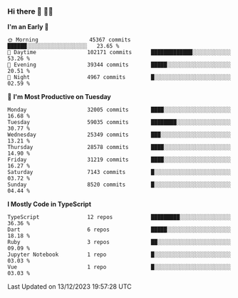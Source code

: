 ### Hi there 👋 🧑‍💻



<!--START_SECTION:waka-->
**I'm an Early 🐤** 

```text
🌞 Morning                45367 commits       ██████░░░░░░░░░░░░░░░░░░░   23.65 % 
🌆 Daytime                102171 commits      █████████████░░░░░░░░░░░░   53.26 % 
🌃 Evening                39344 commits       █████░░░░░░░░░░░░░░░░░░░░   20.51 % 
🌙 Night                  4967 commits        █░░░░░░░░░░░░░░░░░░░░░░░░   02.59 % 
```
📅 **I'm Most Productive on Tuesday** 

```text
Monday                   32005 commits       ████░░░░░░░░░░░░░░░░░░░░░   16.68 % 
Tuesday                  59035 commits       ████████░░░░░░░░░░░░░░░░░   30.77 % 
Wednesday                25349 commits       ███░░░░░░░░░░░░░░░░░░░░░░   13.21 % 
Thursday                 28578 commits       ████░░░░░░░░░░░░░░░░░░░░░   14.90 % 
Friday                   31219 commits       ████░░░░░░░░░░░░░░░░░░░░░   16.27 % 
Saturday                 7143 commits        █░░░░░░░░░░░░░░░░░░░░░░░░   03.72 % 
Sunday                   8520 commits        █░░░░░░░░░░░░░░░░░░░░░░░░   04.44 % 
```


**I Mostly Code in TypeScript** 

```text
TypeScript               12 repos            █████████░░░░░░░░░░░░░░░░   36.36 % 
Dart                     6 repos             █████░░░░░░░░░░░░░░░░░░░░   18.18 % 
Ruby                     3 repos             ██░░░░░░░░░░░░░░░░░░░░░░░   09.09 % 
Jupyter Notebook         1 repo              █░░░░░░░░░░░░░░░░░░░░░░░░   03.03 % 
Vue                      1 repo              █░░░░░░░░░░░░░░░░░░░░░░░░   03.03 % 
```




 Last Updated on 13/12/2023 19:57:28 UTC
<!--END_SECTION:waka-->


